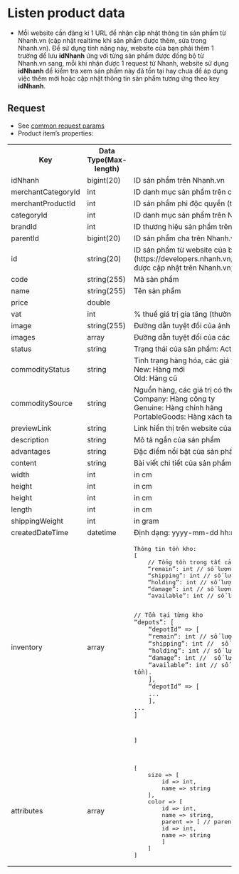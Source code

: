 # Listen product data

- Mỗi website cần đăng kí 1 URL để nhận cập nhật thông tin sản phẩm từ Nhanh.vn (cập nhật realtime khi sản phẩm được thêm, sửa trong Nhanh.vn). Để sử dụng tính năng này, website của bạn phải thêm 1 trường để lưu **idNhanh** ứng với từng sản phẩm được đồng bộ từ Nhanh.vn sang, mỗi khi nhận được 1 request từ Nhanh, website sử dụng **idNhanh** để kiểm tra xem sản phẩm này đã tồn tại hay chưa để áp dụng việc thêm mới hoặc cập nhật thông tin sản phẩm tương ứng theo key **idNhanh**.

## Request

- See [common request params](/api.md#request)
- Product item’s properties:

 <table> 
    <tr>
        <th>Key</th>
        <th>Data Type(Max-length)</th>
        <th>Description</th>
    </tr>
     <tr>
        <td>idNhanh</td>
        <td>bigint(20)</td>
        <td>ID sản phẩm trên Nhanh.vn</td>
    </tr>
     <tr>
        <td>merchantCategoryId</td>
        <td>int</td>
        <td>ID danh mục sản phẩm trên các site tích hợp (tính năng này hiện chỉ phục vụ cho các sàn TMĐT)</td>
    </tr>
     <tr>
        <td>merchantProductId</td>
        <td>int</td>
        <td>ID sản phẩm phi độc quyền (tính năng này chỉ phục vụ cho các sàn TMĐT)</td>
    </tr>
     <tr>
        <td>categoryId</td>
        <td>int</td>
        <td>ID danh mục sản phẩm trên Nhanh.vn</td>
    </tr>
    <tr>
        <td>brandId</td>
        <td>int</td>
        <td>ID thương hiệu sản phẩm trên Nhanh.vn</td>
    </tr>
    <tr>
        <td>parentId</td>
        <td>bigint(20)</td>
        <td>ID sản phẩm cha trên Nhanh.vn</td>
    </tr> 
    <tr>
        <td>id</td>
        <td>string(20)</td>
        <td>ID sản phẩm từ website của bạn gửi sang. (Nếu website của bạn có tích hợp Send product information: [/api/product/add](https://developers.nhanh.vn/product/add.html) Nhanh.vn sẽ lưu ID sản phẩm này được gửi từ website của bạn, khi thông tin sản phẩm được cập nhật trên Nhanh.vn, Nhanh API sẽ gửi dữ liệu tới website của bạn, và đây chính là id sản phẩm được gửi từ website của bạn).</td>
    </tr>
    <tr>
        <td>code</td>
        <td>string(255)</td>
        <td>Mã sản phẩm</td>
    </tr>
     <tr>
        <td>name</td>
        <td>string(255)</td>
        <td>Tên sản phẩm</td>
    </tr> 
    <tr>
        <td>price</td>
        <td>double</td>
        <td></td>
    </tr> 
    <tr>
        <td>vat</td>
        <td>int</td>
        <td>% thuế giá trị gia tăng (thường là 10)</td>
    </tr>
     <tr>
        <td>image</td>
        <td>string(255)</td>
        <td>Đường dẫn tuyệt đối của ảnh đại diện</td>
    </tr> 
    <tr>
        <td>images</td>
        <td>array</td>
        <td>Đường dẫn tuyệt đối của các ảnh khách của sản phẩm</td>
    </tr> <tr>
        <td>status</td>
        <td>string</td>
        <td>Trạng thái của sản phẩm: Active | Inactive</td>
    </tr>
    <tr>
        <td>commodityStatus</td>
        <td>string</td>
        <td>Tình trạng hàng hóa, các giá trị có thể là:<br>New: Hàng mới<br>Old: Hàng cũ</td>
    </tr>
    <tr>
        <td>commoditySource</td>
        <td>string </td>
        <td>Nguồn hàng, các giá trị có thể là:<br>Company: Hàng công ty<br>Genuine: Hàng chính hãng<br>PortableGoods: Hàng xách tay</td>
    </tr>
      <tr>
        <td>previewLink</td>
        <td>string  </td>
        <td>Link hiển thị trên website của sản phẩm này (if status is Active)</td>
    </tr>
     <tr>
        <td>description</td>
        <td>string  </td>
        <td>Mô tả ngắn của sản phẩm</td>
    </tr>
     <tr>
        <td>advantages</td>
        <td>string  </td>
        <td>Đặc điểm nổi bật của sản phẩm</td>
    </tr>
     <tr>
        <td>content</td>
        <td>string</td>
        <td>Bài viết chi tiết của sản phẩm</td>
        </tr>
     <tr>
        <td>width</td>
        <td>int</td>
        <td>in cm</td>
    </tr>
     <tr>
        <td>height</td>
        <td>int</td>
        <td>in cm</td>
    </tr>
     <tr>
        <td>height</td>
        <td>int</td>
        <td>in cm</td>
    </tr>
     <tr>
        <td>length</td>
        <td>int</td>
        <td>in cm</td>
    </tr> <tr>
        <td>shippingWeight</td>
        <td>int</td>
        <td>in gram</td>
    </tr> 
    <tr>
        <td>createdDateTime</td>
        <td>datetime</td>
        <td>Định dạng: yyyy-mm-dd hh:mm:ss</td>
    </tr>
    <tr>
        <td>inventory</td>
        <td>array</td>
        <td>        
             <pre lang="php">
Thông tin tồn kho:
[
    // Tổng tồn trong tất cả các kho
    “remain”: int // số lượng tồn kho
    “shipping”: int // số lượng đang giao hàng
    “holding”: int // số lượng đang tạm giữ
    “damage”: int // số lượng lỗi
    “available”: int // số lượng có thể bán (sử dụng để hiển thị trên website, chặn đặt hàng khi hết số tồn hoặc vượt quá số tồn).

    // Tồn tại từng kho
    “depots”: [
        “depotId” => [
        “remain”: int // số lượng tồn kho
        “shipping”: int //  số lượng đang giao hàng
        “holding”: int // số lượng đang tạm giữ
        “damage”: int //  số lượng lỗi
        “available”: int // số lượng có thể bán (sử dụng để hiển thị trên website, chặn đặt hàng khi hết số tồn hoặc vượt quá số tồn).
        ],
        “depotId” => [
        ...
        ],
    ...
    ]
]
             </pre>
        </td>
    </tr>
    <tr>
        <td>attributes</td>
        <td>array</td>
        <td>
 <pre lang="php">
[
    size => [
        id => int,
        name => string
    ],
    color => [
        id => int,
        name => string,
        parent => [ // parent color
        id => int,
        name => string
        ]
    ]
]
</pre>
</td>
</tr>
</table>

